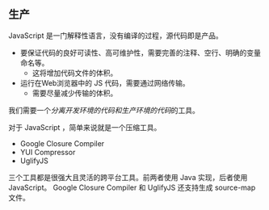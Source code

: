
## 生产

JavaScript 是一门解释性语言，没有编译的过程，源代码即是产品。

+ 要保证代码的良好可读性、高可维护性，需要完善的注释、空行、明确的变量命名等。
	+ 这将增加代码文件的体积。
+ 运行在Web浏览器中的 JS 代码，需要通过网络传输。
	+ 需要尽量减少传输的体积。

我们需要一个*分离开发环境的代码和生产环境的代码*的工具。

对于 JavaScript ，简单来说就是一个压缩工具。

+ Google Closure Compiler
+ YUI Compressor
+ UglifyJS

三个工具都是很强大且灵活的跨平台工具。前两者使用 Java 实现，后者使用 JavaScript。
Google Closure Compiler 和 UglifyJS 还支持生成 source-map 文件。

